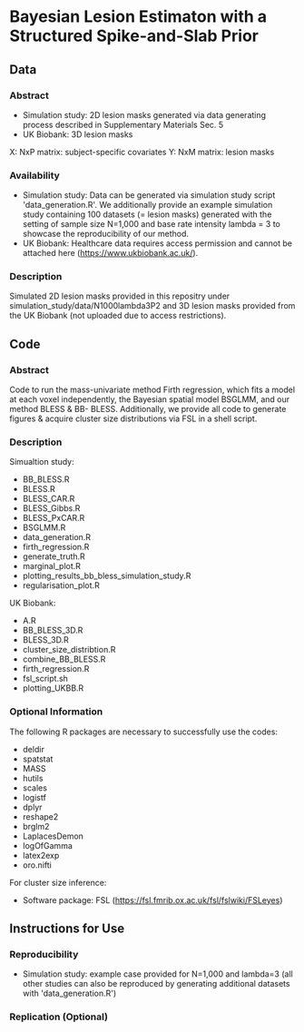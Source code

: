 # Bayesian Lesion Estimaton with a Structured Spike-and-Slab Prior

## Data

### Abstract
- Simulation study: 2D lesion masks generated via data generating process described in Supplementary Materials Sec. 5
- UK Biobank: 3D lesion masks

X: NxP matrix: subject-specific covariates
Y: NxM matrix: lesion masks

### Availability 
- Simulation study: Data can be generated via simulation study script 'data_generation.R'. We additionally provide an example simulation study containing 100 datasets (= lesion masks) generated with the setting of sample size N=1,000 and base rate intensity lambda = 3 to showcase the reproducibility of our method. 
- UK Biobank: Healthcare data requires access permission and cannot be attached here (https://www.ukbiobank.ac.uk/).

### Description
Simulated 2D lesion masks provided in this repositry under simulation_study/data/N1000lambda3P2 and 3D lesion masks provided from the UK Biobank (not uploaded due to access restrictions).

## Code

### Abstract 
Code to run the mass-univariate method Firth regression, which fits a model at each voxel independently, the Bayesian spatial model BSGLMM, and our method BLESS & BB- BLESS. Additionally, we provide all code to generate figures & acquire cluster size distributions via FSL in a shell script.

### Description 

Simualtion study:
- BB_BLESS.R
- BLESS.R
- BLESS_CAR.R
- BLESS_Gibbs.R
- BLESS_PxCAR.R
- BSGLMM.R
- data_generation.R
- firth_regression.R
- generate_truth.R
- marginal_plot.R
- plotting_results_bb_bless_simulation_study.R
- regularisation_plot.R

UK Biobank:
- A.R
- BB_BLESS_3D.R
- BLESS_3D.R
- cluster_size_distribtion.R
- combine_BB_BLESS.R
- firth_regression.R
- fsl_script.sh
- plotting_UKBB.R

### Optional Information 
The following R packages are necessary to successfully use the codes:

- deldir
- spatstat
- MASS
- hutils
- scales
- logistf
- dplyr
- reshape2
- brglm2
- LaplacesDemon
- logOfGamma
- latex2exp
- oro.nifti

For cluster size inference: 
- Software package: FSL (https://fsl.fmrib.ox.ac.uk/fsl/fslwiki/FSLeyes)

## Instructions for Use

### Reproducibility
- Simulation study: example case provided for N=1,000 and lambda=3 (all other studies can also be reproduced by generating additional datasets with 'data_generation.R')

### Replication (Optional)
